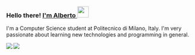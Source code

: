 ### Hello there! <a href="https://albertomosconi.it" >I'm Alberto <img src="https://media.giphy.com/media/hvRJCLFzcasrR4ia7z/giphy.gif" width="30px"></a>
I'm a Computer Science student at Politecnico di Milano, Italy. I'm very passionate about learning new technologies and programming in general.

<a>
<img align="left" src="https://github-readme-stats.vercel.app/api?username=albertomosconi&hide_border=true&hide_title=true&show_icons=true&hide=prs,issues&count_private=true" />
</a>
<a>
<img align="left" src="https://github-readme-stats.vercel.app/api/top-langs/?username=albertomosconi&hide_border=true&layout=compact" />
</a>
